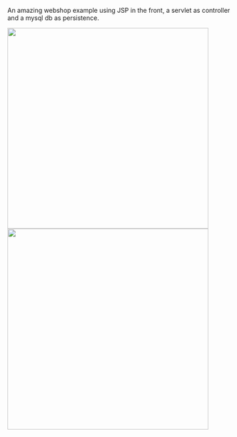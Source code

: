 An amazing webshop example using JSP in the front, a servlet as controller and a mysql db as persistence.

<div>
  <img src="https://github.com/emilwennstrom/Webshop_Lab/assets/103250355/67c226ca-eb63-4692-86e3-5b979e9e9772" width="450"/>

</div>
<div><img src="https://github.com/emilwennstrom/Webshop_Lab/assets/103250355/de15af95-676f-4a66-84c7-99b74b7d2eb5" width="450"/>
</div>


